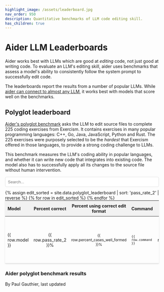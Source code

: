 ```yaml
---
highlight_image: /assets/leaderboard.jpg
nav_order: 950
description: Quantitative benchmarks of LLM code editing skill.
has_children: true
---
```



# Aider LLM Leaderboards

Aider works best with LLMs which are good at *editing* code, not just good at writing
code.
To evaluate an LLM's editing skill, aider uses benchmarks that
assess a model's ability to consistently follow the system prompt
to successfully edit code.

The leaderboards report the results from a number of popular LLMs.
While [aider can connect to almost any LLM](/docs/llms.html),
it works best with models that score well on the benchmarks.


## Polyglot leaderboard

[Aider's polyglot benchmark](https://aider.chat/2024/12/21/polyglot.html#the-polyglot-benchmark) 
asks the LLM to edit source files to complete 225 coding exercises
from Exercism. 
It contains exercises in many popular programming languages:
C++, Go, Java, JavaScript, Python and Rust.
The 225 exercises were purposely selected to be the *hardest*
that Exercism offered in those languages, to provide
a strong coding challenge to LLMs.

This benchmark measures the LLM's coding ability in popular languages, 
and whether it can
write new code that integrates into existing code.
The model also has to successfully apply all its changes to the source file without human intervention.

<input type="text" id="editSearchInput" placeholder="Search..." style="width: 100%; max-width: 800px; margin: 10px auto; padding: 8px; display: block; border: 1px solid #ddd; border-radius: 4px;">

<table style="width: 100%; max-width: 800px; margin: auto; border-collapse: collapse; box-shadow: 0 2px 4px rgba(0,0,0,0.1); font-size: 14px;">
  <thead style="background-color: #f2f2f2;">
    <tr>
      <th style="padding: 8px; text-align: left;">Model</th>
      <th style="padding: 8px; text-align: center;">Percent correct</th>
      <th style="padding: 8px; text-align: center;">Percent using correct edit format</th>
      <th style="padding: 8px; text-align: left;">Command</th>
      <th style="padding: 8px; text-align: center;">Edit format</th>
      <th style="padding: 8px; text-align: center;">Cost</th>
    </tr>
  </thead>
  <tbody>
    {% assign edit_sorted = site.data.polyglot_leaderboard | sort: 'pass_rate_2' | reverse %}
    {% for row in edit_sorted %}
      <tr style="border-bottom: 1px solid #ddd;">
        <td style="padding: 8px;">{{ row.model }}</td>
        <td style="padding: 8px; text-align: center;">{{ row.pass_rate_2 }}%</td>
        <td style="padding: 8px; text-align: center;">{{ row.percent_cases_well_formed }}%</td>
        <td style="padding: 8px;"><code>{{ row.command }}</code></td>
        <td style="padding: 8px; text-align: center;">{{ row.edit_format }}</td>
        <td style="padding: 8px; text-align: center;">{% if row.total_cost == 0 %}?{% else %}${{ row.total_cost | times: 1.0 | round: 2 }}{% endif %}</td>
      </tr>
    {% endfor %}
  </tbody>
</table>

### Aider polyglot benchmark results

<canvas id="editChart" width="800" height="450" style="margin-top: 20px"></canvas>
<script src="https://unpkg.com/patternomaly/dist/patternomaly.js"></script>
<script src="https://cdn.jsdelivr.net/npm/chart.js"></script>
<script>
{% assign data_source = edit_sorted %}
{% assign pass_rate_field = "pass_rate_2" %}
{% assign highlight_model = "xxxxxx" %}
{% include leaderboard.js %}
</script>
<style>
  tr.selected {
    color: #0056b3;
  }
  table {
    table-layout: fixed;
  }
  td, th {
    word-wrap: break-word;
    overflow-wrap: break-word;
  }
  td:nth-child(3), td:nth-child(4) {
    font-size: 12px;
  }
  
  /* Hide command and edit format columns on mobile */
  @media screen and (max-width: 767px) {
    th:nth-child(4), td:nth-child(4), /* Command column */
    th:nth-child(5), td:nth-child(5) { /* Edit format column */
      display: none;
    }
  }
</style>




<p class="post-date">
By Paul Gauthier,
last updated
<!--[[[cog
import subprocess
import datetime

files = [
    'aider/website/docs/leaderboards/index.md',
    'aider/website/_data/polyglot_leaderboard.yml',
]

def get_last_modified_date(file):
    result = subprocess.run(['git', 'log', '-1', '--format=%ct', file], capture_output=True, text=True)
    if result.returncode == 0:
        timestamp = int(result.stdout.strip())
        return datetime.datetime.fromtimestamp(timestamp)
    return datetime.datetime.min

mod_dates = [get_last_modified_date(file) for file in files]
latest_mod_date = max(mod_dates)
cog.out(f"{latest_mod_date.strftime('%B %d, %Y.')}")
]]]-->
March 31, 2025.
<!--[[[end]]]-->
</p>
